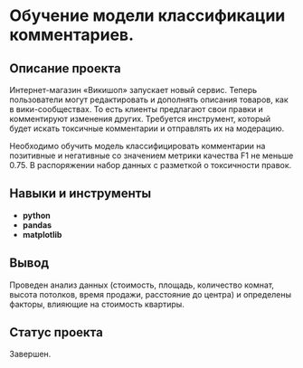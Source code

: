 #  Обучение модели классификации комментариев.

## Описание проекта

Интернет-магазин «Викишоп» запускает новый сервис. Теперь пользователи могут редактировать и дополнять описания товаров, как в вики-сообществах. То есть клиенты предлагают свои правки и комментируют изменения других. Требуется инструмент, который будет искать токсичные комментарии и отправлять их на модерацию.

Необходимо обучить модель классифицировать комментарии на позитивные и негативные со значением метрики качества F1 не меньше 0.75. В распоряжении набор данных с разметкой о токсичности правок.

## Навыки и инструменты

- **python**
- **pandas**
- **matplotlib**

## Вывод

Проведен анализ данных (стоимость, площадь, количество комнат, высота потолков, время продажи, расстояние до центра) и определены факторы, влияющие на стоимость квартиры.

## Статус проекта

Завершен.
